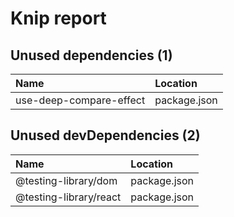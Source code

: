 # Knip report

## Unused dependencies (1)

| Name                    | Location     |
|:------------------------|:-------------|
| use-deep-compare-effect | package.json |

## Unused devDependencies (2)

| Name                   | Location     |
|:-----------------------|:-------------|
| @testing-library/dom   | package.json |
| @testing-library/react | package.json |

